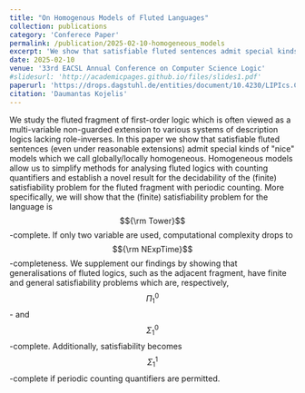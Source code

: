 ```yaml
---
title: "On Homogenous Models of Fluted Languages"
collection: publications
category: 'Conferece Paper'
permalink: /publication/2025-02-10-homogeneous_models
excerpt: 'We show that satisfiable fluted sentences admit special kinds of "nice" models which we call globally/locally homogeneous. We establish that the fluted fragment with periodic counting is decidable for satisfiability, whilst the adjacent fragment with counting is not.'
date: 2025-02-10
venue: '33rd EACSL Annual Conference on Computer Science Logic'
#slidesurl: 'http://academicpages.github.io/files/slides1.pdf'
paperurl: 'https://drops.dagstuhl.de/entities/document/10.4230/LIPIcs.CSL.2025.9'
citation: 'Daumantas Kojelis'
---
```


We study the fluted fragment of first-order logic which is often viewed as a multi-variable non-guarded extension to various systems of description logics lacking role-inverses. In this paper we show that satisfiable fluted sentences (even under reasonable extensions) admit special kinds of "nice" models which we call globally/locally homogeneous. Homogeneous models allow us to simplify methods for analysing fluted logics with counting quantifiers and establish a novel result for the decidability of the (finite) satisfiability problem for the fluted fragment with periodic counting. More specifically, we will show that the (finite) satisfiability problem for the language is $${\rm Tower}$$-complete. If only two variable are used, computational complexity drops to $${\rm NExpTime}$$-completeness. We supplement our findings by showing that generalisations of fluted logics, such as the adjacent fragment, have finite and general satisfiability problems which are, respectively, $$\Pi^0_1$$- and $$\Sigma^0_1$$-complete. Additionally, satisfiability becomes $$\Sigma^1_1$$-complete if periodic counting quantifiers are permitted. 